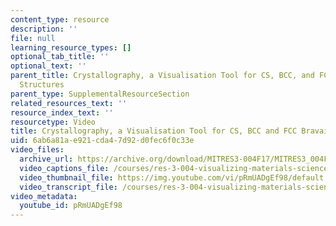 ```yaml
---
content_type: resource
description: ''
file: null
learning_resource_types: []
optional_tab_title: ''
optional_text: ''
parent_title: Crystallography, a Visualisation Tool for CS, BCC, and FCC Bravais Lattice
  Structures
parent_type: SupplementalResourceSection
related_resources_text: ''
resource_index_text: ''
resourcetype: Video
title: Crystallography, a Visualisation Tool for CS, BCC and FCC Bravais Lattice Structures
uid: 6ab6a81a-e921-cda4-7d92-d0fec6f0c33e
video_files:
  archive_url: https://archive.org/download/MITRES3-004F17/MITRES3_004F17_2017EPFL_gerva_300k.mp4
  video_captions_file: /courses/res-3-004-visualizing-materials-science-fall-2017/14d641a1b1e457418eefaa33601794d2_pRmUADgEf98.vtt
  video_thumbnail_file: https://img.youtube.com/vi/pRmUADgEf98/default.jpg
  video_transcript_file: /courses/res-3-004-visualizing-materials-science-fall-2017/5dc7a760a7682cd9d58d7841cd60bb5c_pRmUADgEf98.pdf
video_metadata:
  youtube_id: pRmUADgEf98
---
```

